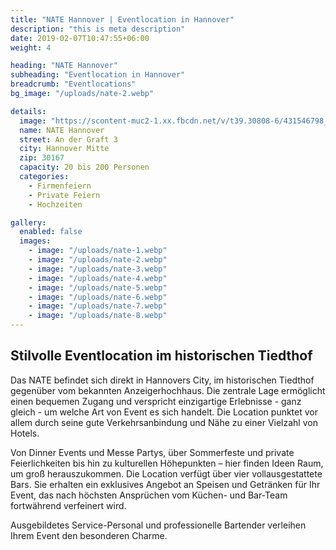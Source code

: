```yaml
---
title: "NATE Hannover | Eventlocation in Hannover"
description: "this is meta description"
date: 2019-02-07T10:47:55+06:00
weight: 4

heading: "NATE Hannover"
subheading: "Eventlocation in Hannover"
breadcrumb: "Eventlocations"
bg_image: "/uploads/nate-2.webp"

details:
  image: "https://scontent-muc2-1.xx.fbcdn.net/v/t39.30808-6/431546798_740158738250949_7740509530141513578_n.jpg?_nc_cat=102&ccb=1-7&_nc_sid=5f2048&_nc_ohc=gY86uwlGBTAQ7kNvgG17Tjt&_nc_ht=scontent-muc2-1.xx&oh=00_AYBaRxuTO9lJ1gYl-SVm8jckGkk3XZn__UXtGd0r4WH1Hw&oe=666DF24F"
  name: NATE Hannover
  street: An der Graft 3
  city: Hannover Mitte
  zip: 30167
  capacity: 20 bis 200 Personen
  categories:
    - Firmenfeiern
    - Private Feiern
    - Hochzeiten

gallery:
  enabled: false
  images:
    - image: "/uploads/nate-1.webp"
    - image: "/uploads/nate-2.webp"
    - image: "/uploads/nate-3.webp"
    - image: "/uploads/nate-4.webp"
    - image: "/uploads/nate-5.webp"
    - image: "/uploads/nate-6.webp"
    - image: "/uploads/nate-7.webp"
    - image: "/uploads/nate-8.webp"
---
```


## Stilvolle Eventlocation im historischen Tiedthof

Das NATE befindet sich direkt in Hannovers City, im historischen Tiedthof gegenüber vom bekannten Anzeigerhochhaus. Die zentrale Lage ermöglicht einen bequemen Zugang und verspricht einzigartige Erlebnisse - ganz gleich - um welche Art von Event es sich handelt. Die Location punktet vor allem durch seine gute Verkehrsanbindung und Nähe zu einer Vielzahl von Hotels.

Von Dinner Events und Messe Partys, über Sommerfeste und private Feierlichkeiten bis hin zu kulturellen Höhepunkten – hier finden Ideen Raum, um groß herauszukommen.
Die Location verfügt über vier vollausgestattete Bars. Sie erhalten ein exklusives Angebot an Speisen und Getränken für Ihr Event, das nach höchsten Ansprüchen vom Küchen- und Bar-Team fortwährend verfeinert wird.

Ausgebildetes Service-Personal und professionelle Bartender verleihen Ihrem Event den besonderen Charme.
